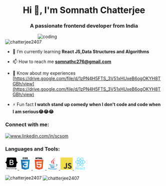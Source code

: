 <h1 align="center">Hi 👋, I'm Somnath Chatterjee</h1>
<h3 align="center">A passionate frontend developer from India</h3>

<img align ="right" alt ="coding" width="400" src = "https://imgs.search.brave.com/_373oTlRav_oEW2qE8MmC0_CmzRv99of_QNGeH4yzLc/rs:fit:860:0:0/g:ce/aHR0cHM6Ly9naWZk/Yi5jb20vaW1hZ2Vz/L2hpZ2gvYW5pbWF0/ZWQtY293Ym95LWNv/bXB1dGVyLWNvZGlu/Zy13NjBwY2lrbDZp/ZWc1MjVuLmdpZg.gif">

<p align="left"> <img src="https://komarev.com/ghpvc/?username=chatterjee2407&label=Profile%20views&color=0e75b6&style=flat" alt="chatterjee2407" /> </p>

- 🌱 I’m currently learning **React JS,Data Structures and Algorithms**

- 📫 How to reach me **somnathc276@gmail.com**

- 📄 Know about my experiences [https://drive.google.com/file/d/1zPN4H5FTS_3V51xHUxeB6ogOKYH8TGBh/view](https://drive.google.com/file/d/1zPN4H5FTS_3V51xHUxeB6ogOKYH8TGBh/view)

- ⚡ Fun fact **I watch stand up comedy when I don't code and code when I am serious😂😂😂**

<h3 align="left">Connect with me:</h3>
<p align="left">
<a href="https://linkedin.com/in/www.linkedin.com/in/scsom" target="blank"><img align="center" src="https://raw.githubusercontent.com/rahuldkjain/github-profile-readme-generator/master/src/images/icons/Social/linked-in-alt.svg" alt="www.linkedin.com/in/scsom" height="30" width="40" /></a>
</p>

<h3 align="left">Languages and Tools:</h3>
<p align="left"> <a href="https://getbootstrap.com" target="_blank" rel="noreferrer"> <img src="https://raw.githubusercontent.com/devicons/devicon/master/icons/bootstrap/bootstrap-plain-wordmark.svg" alt="bootstrap" width="40" height="40"/> </a> <a href="https://www.w3schools.com/css/" target="_blank" rel="noreferrer"> <img src="https://raw.githubusercontent.com/devicons/devicon/master/icons/css3/css3-original-wordmark.svg" alt="css3" width="40" height="40"/> </a> <a href="https://www.w3.org/html/" target="_blank" rel="noreferrer"> <img src="https://raw.githubusercontent.com/devicons/devicon/master/icons/html5/html5-original-wordmark.svg" alt="html5" width="40" height="40"/> </a> <a href="https://www.java.com" target="_blank" rel="noreferrer"> <img src="https://raw.githubusercontent.com/devicons/devicon/master/icons/java/java-original.svg" alt="java" width="40" height="40"/> </a> <a href="https://developer.mozilla.org/en-US/docs/Web/JavaScript" target="_blank" rel="noreferrer"> <img src="https://raw.githubusercontent.com/devicons/devicon/master/icons/javascript/javascript-original.svg" alt="javascript" width="40" height="40"/> </a> <a href="https://reactjs.org/" target="_blank" rel="noreferrer"> <img src="https://raw.githubusercontent.com/devicons/devicon/master/icons/react/react-original-wordmark.svg" alt="react" width="40" height="40"/> </a> </p>

<p><img align="left" src="https://github-readme-stats.vercel.app/api/top-langs?username=chatterjee2407&show_icons=true&locale=en&layout=compact" alt="chatterjee2407" /></p>

<p>&nbsp;<img align="center" src="https://github-readme-stats.vercel.app/api?username=chatterjee2407&show_icons=true&locale=en" alt="chatterjee2407" /></p>
